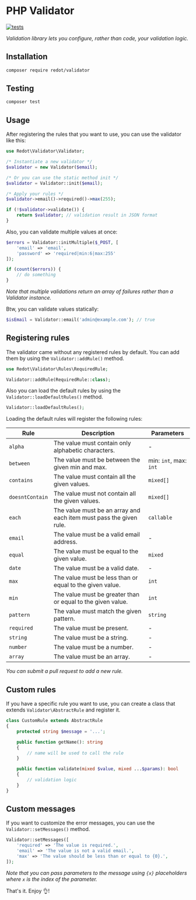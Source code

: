 # PHP Validator

[![tests](https://github.com/redot-src/php-validator/actions/workflows/php.yml/badge.svg)](https://github.com/redot-src/php-validator/actions/workflows/php.yml)

*Validation library lets you configure, rather than code, your validation logic.*

## Installation

```sh
composer require redot/validator
```

## Testing

```sh
composer test
```

## Usage

After registering the rules that you want to use, you can use the validator like this:

```php
use Redot\Validator\Validator;

/* Instantiate a new validator */
$validator = new Validator($email);

/* Or you can use the static method init */
$validator = Validator::init($email);

/* Apply your rules */
$validator->email()->required()->max(255);

if (!$validator->validate()) {
    return $validator; // validation result in JSON format
}
```

Also, you can validate multiple values at once:

```php
$errors = Validator::initMultiple($_POST, [
    'email' => 'email',
    'password' => 'required|min:6|max:255'
]);

if (count($errors)) {
    // do something
}
```

*Note that multiple validations return an array of failures rather than a Validator instance.*

Btw, you can validate values statically:

```php
$isEmail = Validator::email('admin@example.com'); // true
```

## Registering rules

The validator came without any registered rules by default. You can add them by using the `Validator::addRule()` method.

```php
use Redot\Validator\Rules\RequiredRule;

Validator::addRule(RequiredRule::class);
```

Also you can load the default rules by using the `Validator::loadDefaultRules()` method.

```php
Validator::loadDefaultRules();
```

Loading the default rules will register the following rules:

| Rule | Description | Parameters |
| --- | --- | --- |
| `alpha` | The value must contain only alphabetic characters. | - |
| `between` | The value must be between the given min and max. | min: `int`, max: `int` |
| `contains` | The value must contain all the given values. | `mixed[]` |
| `doesntContain` | The value must not contain all the given values. | `mixed[]` |
| `each` | The value must be an array and each item must pass the given rule. | `callable` |
| `email` | The value must be a valid email address. | - |
| `equal` | The value must be equal to the given value. | `mixed` |
| `date` | The value must be a valid date. | - |
| `max` | The value must be less than or equal to the given value. | `int` |
| `min` | The value must be greater than or equal to the given value. | `int` |
| `pattern` | The value must match the given pattern. | `string` |
| `required` | The value must be present. | - |
| `string` | The value must be a string. | - |
| `number` | The value must be a number. | - |
| `array` | The value must be an array. | - |

*You can submit a pull request to add a new rule.*

## Custom rules

If you have a specific rule you want to use, you can create a class that extends `Validator\AbstractRule` and register it.

```php
class CustomRule extends AbstractRule
{
    protected string $message = '...';

    public function getName(): string
    {
        // name will be used to call the rule
    }

    public function validate(mixed $value, mixed ...$params): bool
    {
        // validation logic
    }
}
```

## Custom messages

If you want to customize the error messages, you can use the `Validator::setMessages()` method.

```php
Validator::setMessages([
    'required' => 'The value is required.',
    'email' => 'The value is not a valid email.',
    'max' => 'The value should be less than or equal to {0}.',
]);
```

*Note that you can pass parameters to the message using `{x}` placeholders where `x` is the index of the parameter.*

That's it. Enjoy 👌!

